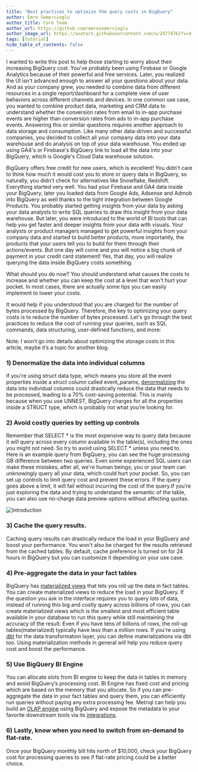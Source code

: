 ```yaml
---
title: "Best practices to optimize the query costs in BigQuery"
author: Emre Semercioglu
author_title: Core Team
author_url: https://github.com/emresemercioglu
author_image_url: https://avatars.githubusercontent.com/u/24774762?v=4
tags: [tutorial]
hide_table_of_contents: false
---
```


I wanted to write this post to help those starting to worry about their increasing BigQuery cost. You've probably been using Firebase or Google Analytics because of their powerful and free services. Later, you realized the UI isn't advanced enough to answer all your questions about your data. And as your company grew, you needed to combine data from different resources in a single report/dashboard for a complete view of user behaviors across different channels and devices. In one common use case, you wanted to combine product data, marketing and CRM data to understand whether the conversion rates from email to in-app purchase events are higher than conversion rates from ads to in-app purchase events. Answering this or similar questions requires another approach to data storage and consumption. Like many other data-driven and successful companies, you decided to collect all your company data into your data warehouse and do analysis on top of your data warehouse. You ended up using GA4's or Firebase's BigQuery link to load all the data into your BigQuery, which is Google's Cloud Data warehouse solution.
<!--truncate-->
BigQuery offers free credit for new users, which is excellent! You didn't care to think how much it would cost you to store or query data in BigQuery, so naturally, you didn't check for alternatives like Snowflake, Redshift. Everything started very well. You had your Firebase and GA4 data inside your BigQuery, later you loaded data from Google Ads, Adsense and Admob into BigQuery as well thanks to the tight integration between Google Products. You probably started getting insights from your data by asking your data analysts to write SQL queries to draw this insight from your data warehouse. But later, you were introduced to the world of BI tools that can help you get faster and deeper insights from your data with visuals. Your analysts or product managers managed to get powerful insights from your company data and started to build better products, more importantly, the products that your users tell you to build for them through their actions/events. But one day will come and you will notice a big chunk of payment in your credit card statement! Yes, that day, you will realize querying the data inside BigQuery costs something. 

What should you do now? You should understand what causes the costs to increase and whether you can keep the cost at a level that won't hurt your pocket. In most cases, there are actually some tips you can easily implement to lower your costs.

It would help if you understood that you are charged for the number of bytes processed by BigQuery. Therefore, the key to optimizing your query costs is to reduce the number of bytes processed. Let's go through the best practices to reduce the cost of running your queries, such as SQL commands, data structuring, user-defined functions, and more:

Note: I won’t go into details about optimizing the storage costs in this article, maybe it’s a topic for another blog.


### 1) Denormalize the data into individual columns
If you're using struct data type, which means you store all the event properties inside a struct column called event_params, [denormalizing](https://towardsdatascience.com/how-to-build-efficient-and-perfomant-data-structures-in-bigquery-7981203b8a62) the data into individual columns could drastically reduce the data that needs to be processed, leading to a 70% cost-saving potential. This is mainly because when you use UNNEST, BigQuery charges for all the properties inside a STRUCT type, which is probably not what you’re looking for.

### 2) Avoid costly queries by setting up controls
Remember that SELECT * is the most expensive way to query data because it will query across every column available in the table(s), including the ones you might not need. So try to avoid using SELECT * unless you need to.  Here is an example query from BigQuery, you can see the huge processing GB difference between two queries. Even some experienced SQL users can make these mistakes, after all, we're human beings; you or your team can unknowingly query all your data, which could hurt your pocket. So, you can set up controls to limit query cost and prevent these errors. If the query goes above a limit, it will fail without incurring the cost of the query.If you’re just exploring the data and trying to understand the semantic of the table, you can also use no-charge data preview options without affecting quotas.

![Introduction](/img/bigqueryquery.png) 

### 3) Cache the query results.
Caching query results can drastically reduce the load in your BigQuery and boost your performance. You won't also be charged for the results retrieved from the cached tables. By default, cache preference is turned on for 24 hours in BigQuery but you can customize it depending on your use case.

### 4) Pre-aggregate the data in your fact tables
BigQuery has [materialized views](https://cloud.google.com/bigquery/docs/materialized-views-intro) that lets you roll up the data in fact tables. You can create materialized views to reduce the load in your BigQuery. If the question you ask in the interface requires you to query lots of data, instead of running this big and costly query across billions of rows, you can create materialized views which is the smallest and most efficient table available in your database to run this query while still maintaining the accuracy of the result. Even if you have tens of billions of rows, the roll-up tables(materialized) typically have less than a million rows. If you're using [dbt](https://docs.getdbt.com/docs/building-a-dbt-project/building-models/materializations) for the data transformation layer, you can define materializations via dbt too. Using materialization methods in general will help you reduce query cost and boost the performance. 

### 5) Use BigQuery BI Engine
You can allocate slots from BI engine to keep the data in tables in memory and avoid BigQuery’s processing cost. BI Engine has fixed cost and pricing which are based on the memory that you allocate. So if you can pre-aggregate the data in your fact tables and query them, you can efficiently run queries without paying any extra processing fee. Metriql can help you build an [OLAP engine](https://metriql.com/blog/2021/09/07/olap-in-modern-data-stack/#1-bigquery-bi-engine) using BigQuery and expose the metadata to your favorite downstream tools via its [integrations](https://metriql.com/integrations/bi-tools/index).

### 6) Lastly, know when you need to switch from on-demand to flat-rate.
Once your BigQuery monthly bill hits north of $10,000, check your BigQuery cost for processing queries to see if flat-rate pricing could be a better choice.

